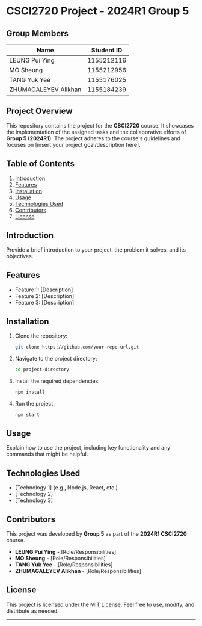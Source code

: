 # CSCI2720 Project - 2024R1 Group 5

## Group Members

| Name                 | Student ID   |
|----------------------|--------------|
| LEUNG Pui Ying       | 1155212116   |
| MO Sheung            | 1155212956   |
| TANG Yuk Yee         | 1155176025   |
| ZHUMAGALEYEV Alikhan | 1155184239   |

## Project Overview

This repository contains the project for the **CSCI2720** course. It showcases the implementation of the assigned tasks and the collaborative efforts of **Group 5 (2024R1)**. The project adheres to the course's guidelines and focuses on [insert your project goal/description here].

## Table of Contents

1. [Introduction](#introduction)
2. [Features](#features)
3. [Installation](#installation)
4. [Usage](#usage)
5. [Technologies Used](#technologies-used)
6. [Contributors](#contributors)
7. [License](#license)

## Introduction

Provide a brief introduction to your project, the problem it solves, and its objectives.

## Features

- Feature 1: [Description]
- Feature 2: [Description]
- Feature 3: [Description]

## Installation

1. Clone the repository:
    ```bash
    git clone https://github.com/your-repo-url.git
    ```
2. Navigate to the project directory:
    ```bash
    cd project-directory
    ```
3. Install the required dependencies:
    ```bash
    npm install
    ```
4. Run the project:
    ```bash
    npm start
    ```

## Usage

Explain how to use the project, including key functionality and any commands that might be helpful.

## Technologies Used

- [Technology 1] (e.g., Node.js, React, etc.)
- [Technology 2]
- [Technology 3]

## Contributors

This project was developed by **Group 5** as part of the **2024R1 CSCI2720** course.

- **LEUNG Pui Ying** - [Role/Responsibilities]
- **MO Sheung** - [Role/Responsibilities]
- **TANG Yuk Yee** - [Role/Responsibilities]
- **ZHUMAGALEYEV Alikhan** - [Role/Responsibilities]

## License

This project is licensed under the [MIT License](LICENSE). Feel free to use, modify, and distribute as needed.

---